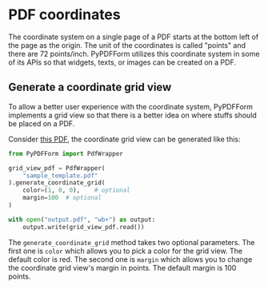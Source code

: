 # PDF coordinates

The coordinate system on a single page of a PDF starts at the bottom left of the page as the origin. The unit of 
the coordinates is called "points" and there are 72 points/inch.  PyPDFForm utilizes this coordinate system in 
some of its APIs so that widgets, texts, or images can be created on a PDF.

## Generate a coordinate grid view

To allow a better user experience with the coordinate system, PyPDFForm implements a grid view so that there is a 
better idea on where stuffs should be placed on a PDF.

Consider [this PDF](https://github.com/chinapandaman/PyPDFForm/raw/master/pdf_samples/sample_template.pdf), the 
coordinate grid view can be generated like this:

```python
from PyPDFForm import PdfWrapper

grid_view_pdf = PdfWrapper(
    "sample_template.pdf"
).generate_coordinate_grid(
    color=(1, 0, 0),    # optional
    margin=100  # optional
)

with open("output.pdf", "wb+") as output:
    output.write(grid_view_pdf.read())
```

The `generate_coordinate_grid` method takes two optional parameters. The first one is `color` which allows you to pick 
a color for the grid view. The default color is red. The second one is `margin` which allows you to change the 
coordinate grid view's margin in points. The default margin is 100 points.
